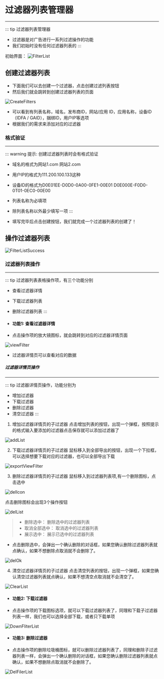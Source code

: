 # 过滤器列表管理器 #
------------------
::: tip 过滤器列表管理器
* 过滤器是对广告进行一系列过滤操作的功能
* 我们初始时没有任何过滤器列表的
:::

初始界面：
![FilterList](./img/FilerListimg/FilterList.jpg)

## 创建过滤器列表

* 下面我们可以去创建一个过滤器，点击创建过滤列表按钮
* 然后我们就会跳转到创建过滤器列表的页面

![CreateFilters](./img/FilerListimg/CreateFilters.png)

* 可以看到有列表名称，域名，发布商ID，网站/应用 ID，应用名称，设备ID（IDFA / GAID），捆绑ID，用户IP等选项
* 根据我们的需求来添加对应的过滤器

### 格式验证
------------------
::: warning 提示: 创建过滤器列表时会有格式验证
* 域名的格式为网站1.com 网站2.com
* 用户IP的格式为111.200.100.133这种
* 设备ID的格式为D0E01EE-D0D0-0A00-0FE1-00E01 D0E000E-F0D0-0T01-0EC0-00E00
* 列表名称为必填项
* 除列表名称以外最少填写一项
:::

* 填写完毕后点击创建按钮，我们就完成一个过滤器列表的创建了！

## 操作过滤器列表

![FilterListSuccess](./img/FilerListimg/CreateFiltersSucces.png)

### 过滤器列表操作
------------------
::: tip 过滤器列表表格操作项，有三个功能分别
* 查看过滤器详情
* 下载过滤器列表
* 删除过滤器列表
:::

* #### 功能1: 查看过滤器详情
* 点击操作项的放大镜图标，就会跳转到对应的过滤器详情页面

![viewFilter](./img/FilerListimg/viewFilter.png)

* 过滤器详情页可以查看对应的数据

##### 过滤器详情页操作
------------------
::: tip 过滤器详情页操作，功能分别为
* 增加过滤器
* 下载过滤器
* 删除过滤器
* 清空过滤器
:::

1. 增加过滤器详情页的子过滤器
点击增加列表的按钮，出现一个弹框，按照提示的格式输入要添加的过滤器点击保存就可以添加过滤器了

![addList](./img/FilerListimg/addList.png)

2. 下载过滤器详情页的子过滤器
鼠标移入到全部导出的按钮，出现一个下拉框，可以选择想要下载对应的过滤器，也可以全部导出下载

![exportViewFilter](./img/FilerListimg/exportViewFilter.png)

3. 删除过滤器详情页的子过滤器
鼠标移入到过滤器列表项,有一个删除图标，点击选中

![delIcon](./img/FilerListimg/delIcon.png)

点击删除图标会出现3个操作按钮

![delList](./img/FilerListimg/delList.png)

> * 删除选中： 删除选中的过滤器列表
> * 取消全部选中： 取消选中的过滤器列表
> * 展示选中： 展示已选中的过滤器列表

* 点击删除选中，会弹出一个确认删除的对话框，如果您确认删除过滤器列表就点确认，如果不想删除点取消就不会删除了。

![delOk](./img/FilerListimg/delOk.png)


4. 清空过滤器详情页的子过滤器
点击清空列表的按钮，出现一个弹框，如果您确认清空过滤器列表就点确认，如果不想清空点取消就不会清空了。

![ClearList](./img/FilerListimg/ClearList.png)


* #### 功能2: 下载过滤器
* 点击操作项的下载图标选项，就可以下载过滤器列表了，同理和下载子过滤器列表一样，我们也可以选择全部下载，或者只下载单项

![DownFliterList](./img/FilerListimg/DownFliterList.png)

* #### 功能3: 删除过滤器
* 点击操作项的删除垃圾桶图标，就可以删除过滤器列表了，同理和删除子过滤器列表一样，会弹出一个确认删除的对话框，如果您确认删除过滤器列表就点确认，如果不想删除点取消就不会删除了。

![DelFilerList](./img/FilerListimg/DelFilerList.png)


